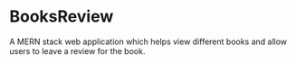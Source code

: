 # BooksReview
A MERN stack web application which helps view different books and allow users to leave a review for the book. 

